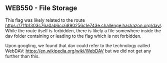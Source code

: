 ## WEB550 - File Storage

This flag was likely related to the route https://71fb1303c76a0ab6cc6890256c1e743e.challenge.hackazon.org/dav/. While the route itself is forbidden, there is likely a file somewhere inside the dav folder containing or leading to the flag which is not forbidden.

Upon googling, we found that dav could refer to the technology called WebDAV: https://en.wikipedia.org/wiki/WebDAV but we did not get any further than this.